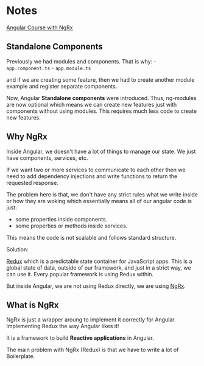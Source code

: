 # Notes

[Angular Course with NgRx](https://www.youtube.com/watch?v=vcfZ0EQpYTA)

## Standalone Components

Previously we had modules and components. That is why:
    - `app.component.ts`
    - `app.module.ts`

and if we are creating some feature, then we had to create another module example and register separate components.

Now, Angular **Standalone components** were introduced. Thus, ng-modules are now optional which means we can create new features just with components without using modules. This requires much less code to create new features.

## Why NgRx

Inside Angular, we doesn't have a lot of things to manage our state. We just have components, services, etc.

If we want two or more services to communicate to each other then we need to add dependency injections and write functions to return the requested response.

The problem here is that, we don't have any strict rules what we write inside or how they are woking which essentially means all of our angular code is just:
- some properties inside components.
- some properties or methods inside services.

This means the code is not scalable and follows standard structure.

Solution:

[Redux](https://redux.js.org/) which is a predictable state container for JavaScript apps. This is a global state of data, outside of our framework, and just in a strict way, we can use it. Every popular framework is using Redux within.

But inside Angular, we are not using Redux directly, we are using [NgRx](https://ngrx.io/guide/store).

## What is NgRx

NgRx is just a wrapper aroung to implement it correctly for Angular. Implementing Redux the way Angular likes it!

It is a framework to build **Reactive applications** in Angular.

The main problem with NgRx (Redux) is that we have to write a lot of Boilerplate.

